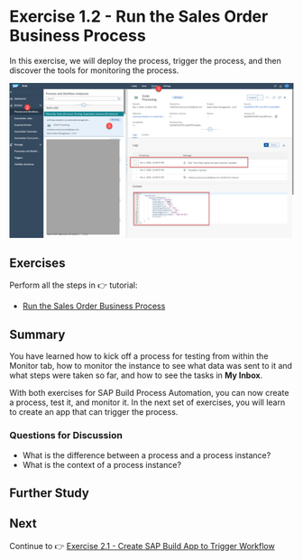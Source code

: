 # Exercise 1.2 - Run the Sales Order Business Process
 
In this exercise, we will deploy the process, trigger the process, and then discover the tools for monitoring the process.

![Process](/images/ex1.2/monitoring.png)


## Exercises

Perform all the steps in 👉 tutorial: 

- [Run the Sales Order Business Process](https://developers.sap.com/tutorials/spa-academy-run-salesorderprocess.html)


## Summary

You have learned how to kick off a process for testing from within the Monitor tab, how to monitor the instance to see what data was sent to it and what steps were taken so far, and how to see the tasks in **My Inbox**.

With both exercises for SAP Build Process Automation, you can now create a process, test it, and monitor it. In the next set of exercises, you will learn to create an app that can trigger the process.


### Questions for Discussion

* What is the difference between a process and a process instance?
* What is the context of a process instance?


## Further Study



## Next

Continue to 👉 [Exercise 2.1 - Create SAP Build App to Trigger Workflow](/exercises/ex2-SAP-Build-Apps/ex2.1/README.md)
